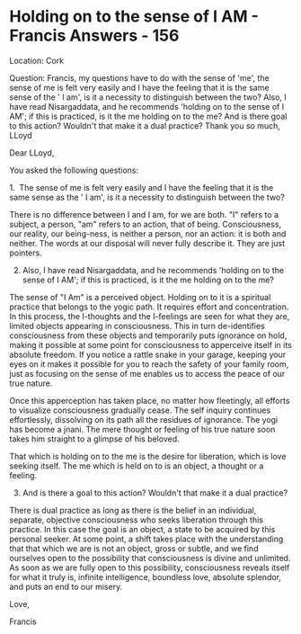 # Holding on to the sense of I AM - Francis Answers - 156

Location: Cork 

Question: Francis, my questions have to do with the sense of 'me', the sense of me is felt very easily and I have the feeling that it is the same sense of the ' I am', is it a necessity to distinguish between the two? Also, I have read Nisargaddata, and he recommends 'holding on to the sense of I AM'; if this is practiced, is it the me holding on to the me? And is there goal to this action? Wouldn't that make it a dual practice? Thank you so much, LLoyd

Dear LLoyd,

You asked the following questions:

1.  The sense of me is felt very easily and I have the feeling that it is the same sense as the ' I am', is it a necessity to distinguish between the two?

There is no difference between I and I am, for we are both. "I" refers to a subject, a person, "am" refers to an action, that of being. Consciousness, our reality, our being-ness, is neither a person, nor an action: it is both and neither. The words at our disposal will never fully describe it. They are just pointers.

2. Also, I have read Nisargaddata, and he recommends 'holding on to the sense of I AM'; if this is practiced, is it the me holding on to the me? 

The sense of "I Am" is a perceived object. Holding on to it is a spiritual practice that belongs to the yogic path. It requires effort and concentration. In this process, the I-thoughts and the I-feelings are seen for what they are, limited objects appearing in consciousness. This in turn de-identifies consciousness from these objects and temporarily puts ignorance on hold, making it possible at some point for consciousness to apperceive itself in its absolute freedom. If you notice a rattle snake in your garage, keeping your eyes on it makes it possible for you to reach the safety of your family room, just as focusing on the sense of me enables us to access the peace of our true nature.

Once this apperception has taken place, no matter how fleetingly, all efforts to visualize consciousness gradually cease. The self inquiry continues effortlessly, dissolving on its path all the residues of ignorance. The yogi has become a jnani. The mere thought or feeling of his true nature soon takes him straight to a glimpse of his beloved. 

That which is holding on to the me is the desire for liberation, which is love seeking itself. The me which is held on to is an object, a thought or a feeling.

3. And is there a goal to this action? Wouldn't that make it a dual practice?

There is dual practice as long as there is the belief in an individual, separate, objective consciousness who seeks liberation through this practice. In this case the goal is an object, a state to be acquired by this personal seeker. At some point, a shift takes place with the understanding that that which we are is not an object, gross or subtle, and we find ourselves open to the possibility that consciousness is divine and unlimited. As soon as we are fully open to this possibility, consciousness reveals itself for what it truly is, infinite intelligence, boundless love, absolute splendor, and puts an end to our misery.

Love,

Francis

